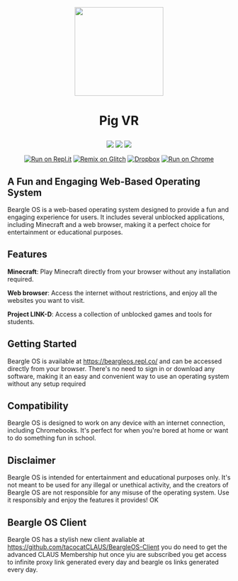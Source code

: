 <p align="center" >
  <img src="https://github.com/tacocatCLAUS/Pig-VR/assets/116687416/15780fa9-64e4-4f41-b9d2-d21f4b471372" width="200" height="">
</p>


<h1><p align="center">
  Pig VR
</p></h1>


<p align="center">
  <img src="https://img.shields.io/badge/Made%20with-HTML-orange?style=for-the-badge&logo=">
  <img src="https://img.shields.io/badge/Made%20with-JS-yellow?style=for-the-badge&logo=">
  <img src="https://img.shields.io/badge/Made%20with-AFrame-purple?style=for-the-badge&logo=">
</p>

<p align="center">
  <a href="https://repl.it/github/tacocatCLAUS/BeargleOS"><img src="https://binbashbanana.github.io/deploy-buttons/buttons/remade/replit.svg" alt="Run on Repl.it"></a>
  <a href="https://glitch.com/edit/#!/import/github/tacocatCLAUS/BeargleOS"><img src="https://camo.githubusercontent.com/b9ed2c6d05789a49ac411c259b7659ac0cfa03386be74f91fe6636420115ce98/68747470733a2f2f62696e6261736862616e616e612e6769746875622e696f2f6465706c6f792d627574746f6e732f627574746f6e732f72656d6164652f676c697463682e737667" alt="Remix on Glitch"></a>
  <a href="https://www.dropbox.com/s/7bspjuhcqra72dc/Beargle%20OS.zip?dl=1"><img src="https://img.shields.io/badge/Dropbox-F38020?style=for-the-badge&amp;logo=Cloudflare&amp;logoColor=white" alt="Dropbox"></a>
  <a href="https://beargleos.repl.co/"><img src="https://img.shields.io/badge/Run_On_Chrome-4285F4?style=for-the-badge&amp;logo=Google-chrome&amp;logoColor=white" alt="Run on Chrome"></a>
</p>





## A Fun and Engaging Web-Based Operating System

Beargle OS is a web-based operating system designed to provide a fun and engaging experience for users. It includes several unblocked applications, including Minecraft and a web browser, making it a perfect choice for entertainment or educational purposes.

## Features
**Minecraft**: Play Minecraft directly from your browser without any installation required.

**Web browser**: Access the internet without restrictions, and enjoy all the websites you want to visit.

**Project LINK-D**: Access a collection of unblocked games and tools for students.

## Getting Started
Beargle OS is available at https://beargleos.repl.co/ and can be accessed directly from your browser. There's no need to sign in or download any software, making it an easy and convenient way to use an operating system without any setup required
## Compatibility
Beargle OS is designed to work on any device with an internet connection, including Chromebooks. It's perfect for when you're bored at home or want to do something fun in school.

## Disclaimer
Beargle OS is intended for entertainment and educational purposes only. It's not meant to be used for any illegal or unethical activity, and the creators of Beargle OS are not responsible for any misuse of the operating system. Use it responsibly and enjoy the features it provides! OK

## Beargle OS Client
Beargle OS has a stylish new client avaliable at https://github.com/tacocatCLAUS/BeargleOS-Client you do need to get the advanced CLAUS Membership hut once yiu are subscribed you get access to infinite proxy link generated every day and beargle os links generated every day.

